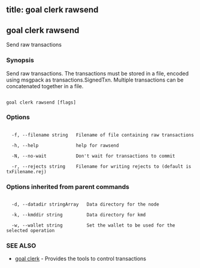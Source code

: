 title: goal clerk rawsend
---
## goal clerk rawsend



Send raw transactions



### Synopsis



Send raw transactions.  The transactions must be stored in a file, encoded using msgpack as transactions.SignedTxn. Multiple transactions can be concatenated together in a file.



```

goal clerk rawsend [flags]

```



### Options



```

  -f, --filename string   Filename of file containing raw transactions

  -h, --help              help for rawsend

  -N, --no-wait           Don't wait for transactions to commit

  -r, --rejects string    Filename for writing rejects to (default is txFilename.rej)

```



### Options inherited from parent commands



```

  -d, --datadir stringArray   Data directory for the node

  -k, --kmddir string         Data directory for kmd

  -w, --wallet string         Set the wallet to be used for the selected operation

```



### SEE ALSO



* [goal clerk](../../clerk/clerk/)	 - Provides the tools to control transactions 



